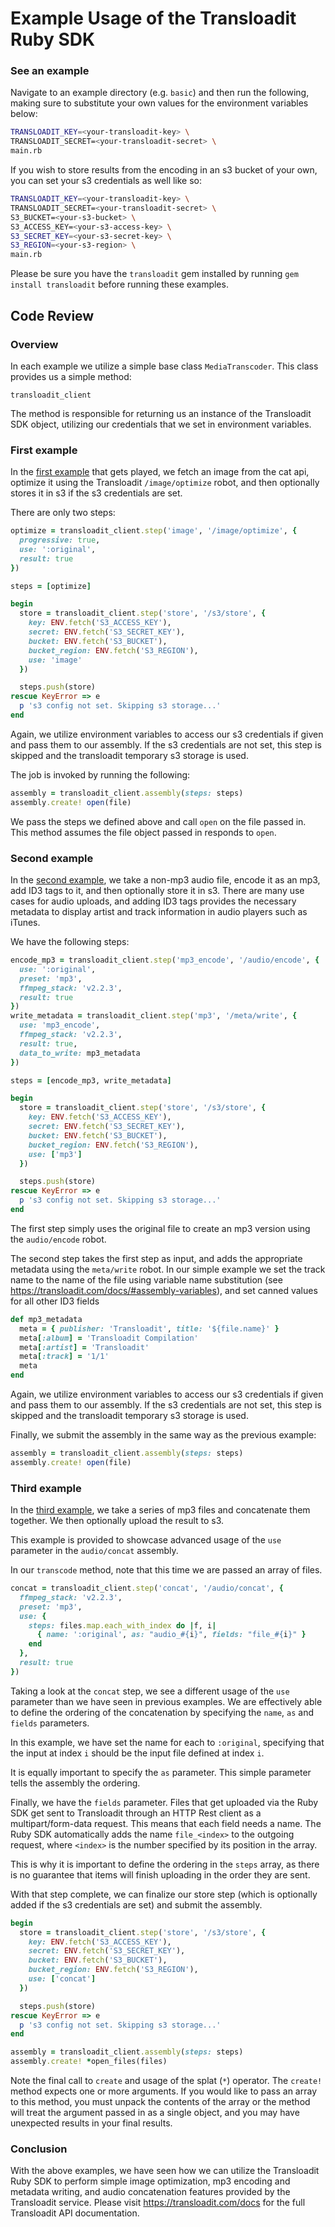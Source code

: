 # Example Usage of the Transloadit Ruby SDK

### See an example
Navigate to an example directory (e.g. ```basic```) and then run the following, making sure to 
substitute your own values for the environment variables below:

```bash
TRANSLOADIT_KEY=<your-transloadit-key> \
TRANSLOADIT_SECRET=<your-transloadit-secret> \
main.rb
```

If you wish to store results from the encoding in an s3 bucket of your own, you can set your s3 credentials as well like so:

```bash
TRANSLOADIT_KEY=<your-transloadit-key> \
TRANSLOADIT_SECRET=<your-transloadit-secret> \
S3_BUCKET=<your-s3-bucket> \
S3_ACCESS_KEY=<your-s3-access-key> \ 
S3_SECRET_KEY=<your-s3-secret-key> \ 
S3_REGION=<your-s3-region> \ 
main.rb
```

Please be sure you have the `transloadit` gem installed by running `gem install transloadit` before running these examples.

##  Code Review

### Overview

In each example we utilize a simple base class `MediaTranscoder`. This class provides us a simple method:
 
```
transloadit_client
```

The method is responsible for returning us an instance of the Transloadit SDK object,
utilizing our credentials that we set in environment variables.

### First example

In the [first example](https://github.com/transloadit/ruby-sdk/blob/main/examples/basic/image-transcoder.rb)
that gets played, we fetch an image from the cat api, optimize it using the Transloadit `/image/optimize` robot, and then optionally
stores it in s3 if the s3 credentials are set.

There are only two steps:

```ruby
optimize = transloadit_client.step('image', '/image/optimize', {
  progressive: true,
  use: ':original',
  result: true
})

steps = [optimize]

begin
  store = transloadit_client.step('store', '/s3/store', {
    key: ENV.fetch('S3_ACCESS_KEY'),
    secret: ENV.fetch('S3_SECRET_KEY'),
    bucket: ENV.fetch('S3_BUCKET'),
    bucket_region: ENV.fetch('S3_REGION'),
    use: 'image'
  })

  steps.push(store)
rescue KeyError => e
  p 's3 config not set. Skipping s3 storage...'
end

 ```

Again, we utilize environment variables to access our s3 credentials if given and pass them to 
our assembly. If the s3 credentials are not set, this step is skipped and the transloadit temporary s3 storage is used.

The job is invoked by running the following:

```ruby
assembly = transloadit_client.assembly(steps: steps)
assembly.create! open(file)
```

We pass the steps we defined above and call `open` on the file passed in. This method
assumes the file object passed in responds to `open`.

### Second example

In the [second example](https://github.com/transloadit/ruby-sdk/blob/main/examples/basic/audio-transcoder.rb),
we take a non-mp3 audio file, encode it as an mp3, add ID3 tags to it, and then optionally store it in s3.
There are many use cases for audio uploads, and adding ID3 tags provides the necessary metadata to display artist and track information
in audio players such as iTunes.

We have the following steps:

```ruby
encode_mp3 = transloadit_client.step('mp3_encode', '/audio/encode', {
  use: ':original',
  preset: 'mp3',
  ffmpeg_stack: 'v2.2.3',
  result: true
})
write_metadata = transloadit_client.step('mp3', '/meta/write', {
  use: 'mp3_encode',
  ffmpeg_stack: 'v2.2.3',
  result: true,
  data_to_write: mp3_metadata
})

steps = [encode_mp3, write_metadata]

begin
  store = transloadit_client.step('store', '/s3/store', {
    key: ENV.fetch('S3_ACCESS_KEY'),
    secret: ENV.fetch('S3_SECRET_KEY'),
    bucket: ENV.fetch('S3_BUCKET'),
    bucket_region: ENV.fetch('S3_REGION'),
    use: ['mp3']
  })

  steps.push(store)
rescue KeyError => e
  p 's3 config not set. Skipping s3 storage...'
end
```

The first step simply uses the original file to create an mp3 version using the `audio/encode`
robot.

The second step takes the first step as input, and adds the appropriate metadata using the `meta/write`
robot. In our simple example we set the track name to the name of the file using variable
name substitution (see https://transloadit.com/docs/#assembly-variables), and set canned
values for all other ID3 fields

```ruby
def mp3_metadata
  meta = { publisher: 'Transloadit', title: '${file.name}' }
  meta[:album] = 'Transloadit Compilation'
  meta[:artist] = 'Transloadit'
  meta[:track] = '1/1'
  meta
end
```

Again, we utilize environment variables to access our s3 credentials if given and pass them to 
our assembly. If the s3 credentials are not set, this step is skipped and the transloadit temporary s3 storage is used.

Finally, we submit the assembly in the same way as the previous example:

```ruby
assembly = transloadit_client.assembly(steps: steps)
assembly.create! open(file)
```

### Third example

In the [third example](https://github.com/transloadit/ruby-sdk/blob/main/examples/basic/audio-concat-transcoder.rb),
we take a series of mp3 files and concatenate them together. We then optionally upload the result to s3.

This example is provided to showcase advanced usage of the `use` parameter in the `audio/concat` assembly.

In our `transcode` method, note that this time we are passed an array of files.

```ruby
concat = transloadit_client.step('concat', '/audio/concat', {
  ffmpeg_stack: 'v2.2.3',
  preset: 'mp3',
  use: {
    steps: files.map.each_with_index do |f, i|
      { name: ':original', as: "audio_#{i}", fields: "file_#{i}" }
    end
  },
  result: true
})
```

Taking a look at the `concat` step, we see a different usage of the `use` parameter
than we have seen in previous examples. We are effectively able to define the ordering of the
concatenation by specifying the ```name```,  `as` and `fields` parameters.
 
In this example, we have set the name for each to `:original`, specifying that the input
at index `i` should be the input file defined at index  `i`.
 
It is equally important to specify the `as` parameter. This simple parameter tells the assembly
the ordering.
 
Finally, we have the `fields` parameter. Files that get uploaded via the Ruby SDK get sent to Transloadit
through an HTTP Rest client as a multipart/form-data request. This means that each field needs a name. The Ruby SDK
automatically adds the name `file_<index>` to the outgoing request, where `<index>` is the number specified
by its position in the array. 

This is why it is important to define the ordering in the `steps` array, as there is no guarantee that items
will finish uploading in the order they are sent.

With that step complete, we can finalize our store step (which is optionally added if the s3 credentials are set) and submit the assembly.

```ruby
begin
  store = transloadit_client.step('store', '/s3/store', {
    key: ENV.fetch('S3_ACCESS_KEY'),
    secret: ENV.fetch('S3_SECRET_KEY'),
    bucket: ENV.fetch('S3_BUCKET'),
    bucket_region: ENV.fetch('S3_REGION'),
    use: ['concat']
  })

  steps.push(store)
rescue KeyError => e
  p 's3 config not set. Skipping s3 storage...'
end

assembly = transloadit_client.assembly(steps: steps)
assembly.create! *open_files(files)
```

Note the final call to `create` and usage of the splat (`*`) operator. The `create!` method expects
one or more arguments. If you would like to pass an array to this method, you must unpack the contents of the array
or the method will treat the argument passed in as a single object, and you may have unexpected results in your 
final results.

### Conclusion

With the above examples, we have seen how we can utilize the Transloadit Ruby SDK to perform simple image optimization,
mp3 encoding and metadata writing, and audio concatenation features provided by the Transloadit service. Please visit
https://transloadit.com/docs for the full Transloadit API documentation.
